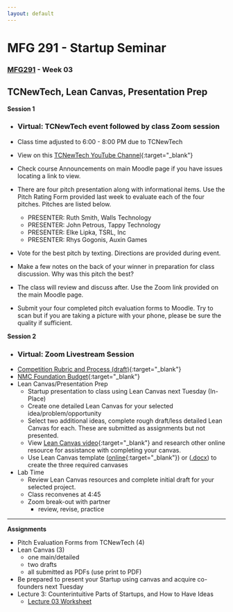 ```yaml
---
layout: default
---
```


# MFG 291 - Startup Seminar

### [MFG291](../) - Week 03

## TCNewTech, Lean Canvas, Presentation Prep

**Session 1**
- ### Virtual: TCNewTech event followed by class Zoom session
- Class time adjusted to 6:00 - 8:00 PM due to TCNewTech
- View on this [TCNewTech YouTube Channel](https://www.youtube.com/channel/UCfHSYBsdoY9MmGJMgbITQlg){:target="_blank"}

- Check course Announcements on main Moodle page if you have issues locating a link to view.
- There are four pitch presentation along with informational items. Use the Pitch Rating Form provided last week to evaluate each of the four pitches. Pitches are listed below.
    - PRESENTER: Ruth Smith, Walls Technology 
    - PRESENTER: John Petrous, Tappy Technology
    - PRESENTER: Elke Lipka, TSRL, Inc
    - PRESENTER: Rhys Gogonis, Auxin Games
- Vote for the best pitch by texting. Directions are provided during event.
- Make a few notes on the back of your winner in preparation for class discussion. Why was this pitch the best?
- The class will review and discuss after. Use the Zoom link provided on the main Moodle page.
- Submit your four completed pitch evaluation forms to Moodle. Try to scan but if you are taking a picture with your phone, please be sure the quality if sufficient.


**Session 2**
- ### Virtual: Zoom Livestream Session
- [Competition Rubric and Process (draft)](../../resources/2022.StartupWeek.StudentPitch.Judges.Rubric.pdf){:target="_blank"}
- [NMC Foundation Budget](../../resources/NMSW_kkelly_Innovation_Grant_final_budget.pdf){:target="_blank"}
- Lean Canvas/Presentation Prep
    - Startup presentation to class using Lean Canvas next Tuesday (In-Place)
    - Create one detailed Lean Canvas for your selected idea/problem/opportunity
    - Select two additional ideas, complete rough draft/less detailed Lean Canvas for each. These are submitted as assignments but not presented.
    - View [Lean Canvas video](https://youtu.be/pvIN9STpzCQ){:target="_blank"} and research other online resource for assistance with completing your canvas.
    - Use Lean Canvas template ([online](https://www.leadcanvas.app/start){:target="_blank"}) or ([.docx](../../resources/lean-canvas.docx)) to create the three required canvases
- Lab Time
    - Review Lean Canvas resources and complete initial draft for your selected project.
    - Class reconvenes at 4:45
    - Zoom break-out with partner
        - review, revise, practice
    

---

**Assignments**
- Pitch Evaluation Forms from TCNewTech (4) 
- Lean Canvas (3)
    - one main/detailed
    - two drafts
    - all submitted as PDFs (use print to PDF)
- Be prepared to present your Startup using canvas and acquire co-founders next Tuesday
- Lecture 3: Counterintuitive Parts of Startups, and How to Have Ideas
    - [Lecture 03 Worksheet](worksheet_Lecture03.docx)

